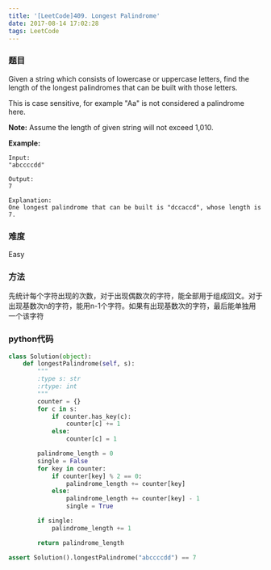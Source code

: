 ```yaml
---
title: '[LeetCode]409. Longest Palindrome'
date: 2017-08-14 17:02:28
tags: LeetCode
---
```


### 题目
Given a string which consists of lowercase or uppercase letters, find the length of the longest palindromes that can be built with those letters.

This is case sensitive, for example "Aa" is not considered a palindrome here.

**Note:**
Assume the length of given string will not exceed 1,010.

**Example:**
```
Input:
"abccccdd"

Output:
7

Explanation:
One longest palindrome that can be built is "dccaccd", whose length is 7.
```

### 难度
Easy

### 方法
先统计每个字符出现的次数，对于出现偶数次的字符，能全部用于组成回文。对于出现基数次n的字符，能用n-1个字符。如果有出现基数次的字符，最后能单独用一个该字符

### python代码
```python
class Solution(object):
    def longestPalindrome(self, s):
        """
        :type s: str
        :rtype: int
        """
        counter = {}
        for c in s:
            if counter.has_key(c):
                counter[c] += 1
            else:
                counter[c] = 1

        palindrome_length = 0
        single = False
        for key in counter:
            if counter[key] % 2 == 0:
                palindrome_length += counter[key]
            else:
                palindrome_length += counter[key] - 1
                single = True

        if single:
            palindrome_length += 1

        return palindrome_length

assert Solution().longestPalindrome("abccccdd") == 7
```